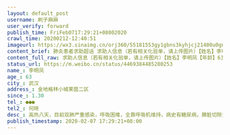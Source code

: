 ```yaml
---
layout: default_post
username: 刷子麻麻
user_verify: forward
publish_time: FriFeb0717:29:21+08002020
crawl_time: 20200212-12:40:51
imageurl: https://wx3.sinaimg.cn/orj360/55181553gy1gbns3kyhjcj21400u0gnj.jpg,https://wx3.sinaimg.cn/orj360/55181553gy1gbns3ln4rej21400u0779.jpg
content_brief: 肺炎患者求助超话 求助人信息（若有相关化验单，请上传图片）【姓名】李明凤【年龄】63【所在城市】武汉【所在小区、社区】金地格林小城莱茵二区【患病时间】1.30【联系方式】●●●【其他紧急联系人】何晓【病情描述】高热八天，目前双肺严重感染，呼吸困难，全靠呼吸机维持，病史有 ...全文
content_full_raw: 求助人信息（若有相关化验单，请上传图片）【姓名】李明凤【年龄】63【所在城市】武汉【所在小区、社区】金地格林小城莱茵二区【患病时间】1.30【联系方式】●●●【其他紧急联系人】何晓【病情描述】高热八天，目前双肺严重感染，呼吸困难，全靠呼吸机维持，病史有糖尿病，脾脏切除无免疫力，中晚期肝硬化。急求住院武汉
status_url: https://m.weibo.cn/status/4469384485280253
name_: 李明凤
age_: 63
city_: 武汉
address_: 金地格林小城莱茵二区
since_: 1.30
tel_: ●●●
tel2_: 何晓
desc_: 高热八天，目前双肺严重感染，呼吸困难，全靠呼吸机维持，病史有糖尿病，脾脏切除无免疫力，中晚期肝硬化。急求住院武汉
publish_timestamp: 2020-02-07 17:29:21+08:00
---
```

